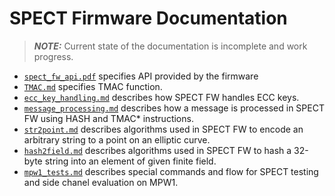 # SPECT Firmware Documentation

> **_NOTE:_** Current state of the documentation is incomplete and work progress.

- [`spect_fw_api.pdf`](spect_fw_api/pdf/spect_fw_api.pdf) specifies API provided by the firmware
- [`TMAC.md`](TMAC.md) specifies TMAC function.
- [`ecc_key_handling.md`](#ecc_key_handling.md) describes how SPECT FW handles ECC keys.
- [`message_processing.md`](message_processing.md) describes how a message is processed in SPECT FW using HASH and TMAC* instructions.
- [`str2point.md`](str2point.md) describes algorithms used in SPECT FW to encode an arbitrary string to a point on an elliptic curve.
- [`hash2field.md`](hash2field.md) describes algorithms used in SPECT FW to hash a 32-byte string into an element of given finite field.
- [`mpw1_tests.md`](mpw1_tests.md) describes special commands and flow for SPECT testing and side chanel evaluation on MPW1.
